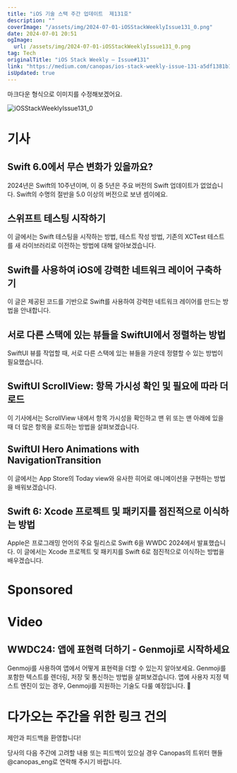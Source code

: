 ```yaml
---
title: "iOS 기술 스택 주간 업데이트  제131호"
description: ""
coverImage: "/assets/img/2024-07-01-iOSStackWeeklyIssue131_0.png"
date: 2024-07-01 20:51
ogImage:
  url: /assets/img/2024-07-01-iOSStackWeeklyIssue131_0.png
tag: Tech
originalTitle: "iOS Stack Weekly — Issue#131"
link: "https://medium.com/canopas/ios-stack-weekly-issue-131-a5df1381b165"
isUpdated: true
---
```


마크다운 형식으로 이미지를 수정해보겠어요.

![iOSStackWeeklyIssue131_0](/assets/img/2024-07-01-iOSStackWeeklyIssue131_0.png)

# 기사

## Swift 6.0에서 무슨 변화가 있을까요?

2024년은 Swift의 10주년이며, 이 중 5년은 주요 버전의 Swift 업데이트가 없었습니다. Swift의 수명의 절반을 5.0 이상의 버전으로 보낸 셈이에요.

<div class="content-ad"></div>

## 스위프트 테스팅 시작하기

이 글에서는 Swift 테스팅을 시작하는 방법, 테스트 작성 방법, 기존의 XCTest 테스트를 새 라이브러리로 이전하는 방법에 대해 알아보겠습니다.

## Swift를 사용하여 iOS에 강력한 네트워크 레이어 구축하기

이 글은 제공된 코드를 기반으로 Swift를 사용하여 강력한 네트워크 레이어를 만드는 방법을 안내합니다.

<div class="content-ad"></div>

## 서로 다른 스택에 있는 뷰들을 SwiftUI에서 정렬하는 방법

SwiftUI 뷰를 작업할 때, 서로 다른 스택에 있는 뷰들을 가운데 정렬할 수 있는 방법이 필요했습니다.

## SwiftUI ScrollView: 항목 가시성 확인 및 필요에 따라 더 로드

이 기사에서는 ScrollView 내에서 항목 가시성을 확인하고 맨 위 또는 맨 아래에 있을 때 더 많은 항목을 로드하는 방법을 살펴보겠습니다.

<div class="content-ad"></div>

## SwiftUI Hero Animations with NavigationTransition

이 글에서는 App Store의 Today view와 유사한 히어로 애니메이션을 구현하는 방법을 배워보겠습니다.

## Swift 6: Xcode 프로젝트 및 패키지를 점진적으로 이식하는 방법

Apple은 프로그래밍 언어의 주요 릴리스로 Swift 6을 WWDC 2024에서 발표했습니다. 이 글에서는 Xcode 프로젝트 및 패키지를 Swift 6로 점진적으로 이식하는 방법을 배우겠습니다.

<div class="content-ad"></div>

# Sponsored

# Video

## WWDC24: 앱에 표현력 더하기 - Genmoji로 시작하세요

Genmoji를 사용하여 앱에서 어떻게 표현력을 더할 수 있는지 알아보세요. Genmoji를 포함한 텍스트를 렌더링, 저장 및 통신하는 방법을 살펴보겠습니다. 앱에 사용자 지정 텍스트 엔진이 있는 경우, Genmoji를 지원하는 기술도 다룰 예정입니다. 🌟

<div class="content-ad"></div>

# 다가오는 주간을 위한 링크 건의

제안과 피드백을 환영합니다!

당사의 다음 주간에 고려할 내용 또는 피드백이 있으실 경우 Canopas의 트위터 핸들 @canopas_eng로 연락해 주시기 바랍니다.
